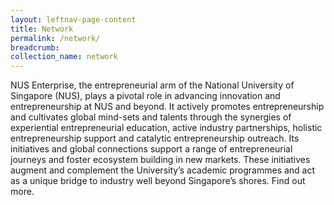 ```yaml
---
layout: leftnav-page-content
title: Network
permalink: /network/
breadcrumb:  
collection_name: network
---
```

NUS Enterprise, the entrepreneurial arm of the National University of Singapore (NUS), plays a pivotal role in advancing innovation and entrepreneurship at NUS and beyond. It actively promotes entrepreneurship and cultivates global mind-sets and talents through the synergies of experiential entrepreneurial education, active industry partnerships, holistic entrepreneurship support and catalytic entrepreneurship outreach. Its initiatives and global connections support a range of entrepreneurial journeys and foster ecosystem building in new markets. These initiatives augment and complement the University’s academic programmes and act as a unique bridge to industry well beyond Singapore’s shores. Find out more.  
